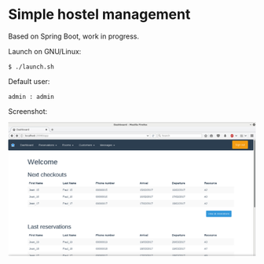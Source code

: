 # Simple hostel management

Based on Spring Boot, work in progress. 

Launch on GNU/Linux:

    $ ./launch.sh
    
Default user:

    admin : admin
    
Screenshot:

![Screenshot](screenshots/screenshot_1.png)